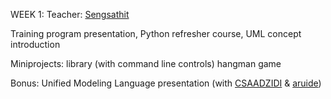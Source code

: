 WEEK 1:
Teacher: [Sengsathit](https://github.com/Sengsathit)

Training program presentation, Python refresher course, UML concept introduction

Miniprojects:
    library (with command line controls)
    hangman game

Bonus:
    Unified Modeling Language presentation (with [CSAADZIDI](https://github.com/CSAADZIDI) & [aruide](https://github.com/aruide))